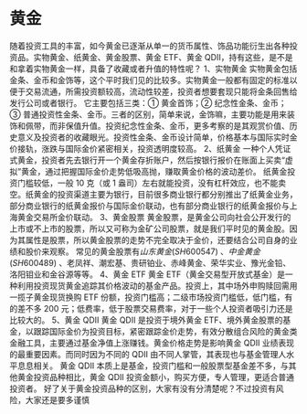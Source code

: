 # 黄金

随着投资工具的丰富，如今黄金已逐渐从单一的货币属性、饰品功能衍生出各种投资品。实物黄金、纸黄金、黄金股票、黄金 ETF、黄金 QDII，持有这些，是不是和拿着实物黄金一样，具备了收藏或者升值的特性呢？
1、实物黄金
实物黄金包括金条、金币和金饰等，这个平时我们见的比较多。实物黄金一般都有固定的标准以便于交易流通，所需投资额较高，流动性较差，投资者想要套现只能将金条回售给发行公司或者银行。
它主要包括三类：① 黄金首饰；② 纪念性金条、金币；③ 普通投资性金条、金币。三者的区别，简单来说，金饰嘛，主要功能是用来装饰和佩带，而非保值升值。投资纪念性金条、金币，更多考察的是其观赏价值、历史意义及投资者的收藏眼光。投资性金条、金币设计简单，价格基本与国际实时金价接轨，涨跌与国际金价紧密相关，投资透明度较高。
2、纸黄金
一种个人凭证式黄金，投资者先去银行开一个黄金存折账户，然后按银行报价在账面上买卖“虚拟”黄金，通过把握国际金价走势低吸高抛，赚取黄金价格的波动差价。
纸黄金投资门槛较低，一般 10 克（或 1 盎司）左右就能投资，没有杠杆效应，也不能卖空。纸黄金的投资渠道主要为银行，目前很多商业银行都分别推出了纸黄金业务，部分商业银行的纸黄金报价与国际金价联动，也有部分商业银行的纸黄金报价与上海黄金交易所金价联动。
3、黄金股票
黄金股票，是黄金公司向社会公开发行的上市或不上市的股票，所以又可称为金矿公司股票，就是我们平时见的黄金股。因为其属性是股票，所以黄金股票的走势不完全取决于金价，还要结合公司自身的业绩和股价来观察。
常见的黄金股票有$山东黄金(SH600547)$ 、$中金黄金(SH600489)$ 、老凤祥、潮宏基、贵研铂业、赤峰黄金、荣华实业、豫光金铅、洛阳钼业和金谷源等等。
4、黄金 ETF
黄金 ETF（黄金交易型开放式基金）是一种利用投资现货黄金追踪其价格波动的基金产品。投资上，其中场外申购赎回需用一揽子黄金现货换购 ETF 份额，投资门槛高；二级市场投资门槛低，低门槛，有的差不多 200 元；低费率，低于股票交易费率，对于一些个人投资者吸引力还是比较大的。
5、黄金 QDII
黄金 QDII 是投资于境外黄金 ETF、境外黄金股票的基金，以跟踪国际金价为投资目标，紧密跟踪金价走势，有效分散组合风险的黄金类金融工具，主要通过基金净值上涨赚钱。黄金价格走势是影响黄金 QDII 业绩表现的最重要因素。而同时因为不同的 QDII 由不同人掌管，其表现也与基金管理人水平息息相关。
黄金 QDII 本质上是基金，投资门槛和一般股票型基金差不多，与其他黄金投资品种相比，黄金 QDII 投资金额小，购买方便，专人管理，更适合普通投资者。
好了关于黄金投资品种的区别，大家有没有分清楚呢？不过投资有风险，大家还是要多谨慎
